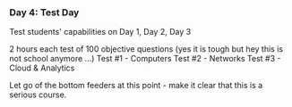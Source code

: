 ### Day 4: Test Day ###
Test students' capabilities on Day 1, Day 2, Day 3 

2 hours each test of 100 objective questions  (yes it is tough but hey this is not school anymore ...)
Test #1 - Computers
Test #2 - Networks
Test #3 - Cloud & Analytics 

Let go of the bottom feeders at this point - make it clear that this is a serious course.

